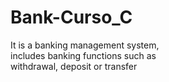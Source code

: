 # Bank-Curso_C
It is a banking management system,\
includes banking functions such as\
withdrawal, deposit or transfer
